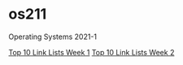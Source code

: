 # os211
Operating Systems 2021-1

[Top 10 Link Lists Week 1](./w01.md)
[Top 10 Link Lists Week 2](./w02.md)
